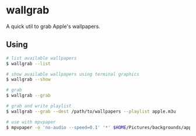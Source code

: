 # wallgrab

A quick util to grab Apple's wallpapers.

## Using

```sh
# list available wallpapers
$ wallgrab --list

# show available wallpapers using terminal graphics
$ wallgrab --show

# grab
$ wallgrab --grab

# grab and write playlist
$ wallgrab --grab --dest /path/to/wallpapers --playlist apple.m3u

# use with mpvpaper
$ mpvpaper -o 'no-audio --speed=0.1' '*' $HOME/Pictures/backgrounds/apple/dubai_3.mov
```

